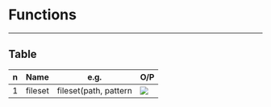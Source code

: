 # Functions

---

## Table
|n|Name|e.g.|O/P|
|-|----|----|---|
|1|fileset|fileset(path, pattern|[<img src="https://i.imgur.com/igmUxKu.png">](https://i.imgur.com/igmUxKu.png)|
